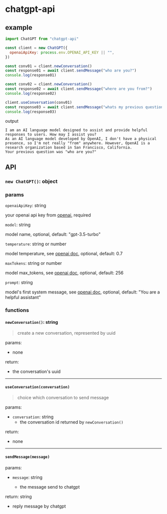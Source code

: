 # chatgpt-api

## example

```javascript
import ChatGPT from "chatgpt-api"

const client = new ChatGPT({
  openaiApiKey: process.env.OPENAI_API_KEY || "",
})

const conv01 = client.newConversation()
const response01 = await client.sendMessage("who are you?")
console.log(response01)

const conv02 = client.newConversation()
const response02 = await client.sendMessage("where are you from?")
console.log(response02)

client.useConversation(conv01)
const response03 = await client.sendMessage("whats my previous question?")
console.log(response03)
```

output

```output
I am an AI language model designed to assist and provide helpful responses to users. How may I assist you?
As an AI language model developed by OpenAI, I don't have a physical presence, so I'm not really "from" anywhere. However, OpenAI is a research organization based in San Francisco, California.
Your previous question was "who are you?"
```

## API

### `new ChatGPT()`: object

### params

`openaiApiKey`: string

your openai api key from [openai](https://platform.openai.com/account/api-keys), required

`model`: string

model name, optional, default: "gpt-3.5-turbo"

`temperature`: string or number

model temperature, see [openai doc](https://platform.openai.com/docs/api-reference/chat/create#chat/create-temperature), optional, default: 0.7

`maxTokens`: string or number

model max_tokens, see [openai doc](https://platform.openai.com/docs/api-reference/chat/create#chat/create-max_tokens), optional, default: 256

`prompt`: string

model's first system message, see [openai doc](https://platform.openai.com/docs/guides/chat/introduction), optional, default: "You are a helpful assistant"

### functions

#### `newConversation()`: string

> create a new conversation, represented by uuid

params:

- none

return:

- the conversation's uuid

---

#### `useConversation(conversation)`

> choice which conversation to send message

params:

- `conversation`: string
  - the conversation id returned by `newConversation()`

return:

- none

---

#### `sendMessage(message)`

params:

- `message`: string

  - the message send to chatgpt

return: string

- reply message by chatgpt
